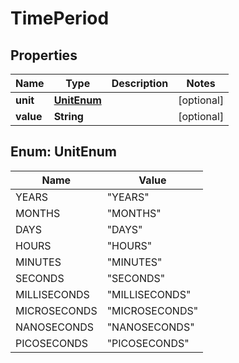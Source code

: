 
# TimePeriod

## Properties
Name | Type | Description | Notes
------------ | ------------- | ------------- | -------------
**unit** | [**UnitEnum**](#UnitEnum) |  |  [optional]
**value** | **String** |  |  [optional]



<a name="UnitEnum"></a>
## Enum: UnitEnum
Name | Value
---- | -----
YEARS | &quot;YEARS&quot;
MONTHS | &quot;MONTHS&quot;
DAYS | &quot;DAYS&quot;
HOURS | &quot;HOURS&quot;
MINUTES | &quot;MINUTES&quot;
SECONDS | &quot;SECONDS&quot;
MILLISECONDS | &quot;MILLISECONDS&quot;
MICROSECONDS | &quot;MICROSECONDS&quot;
NANOSECONDS | &quot;NANOSECONDS&quot;
PICOSECONDS | &quot;PICOSECONDS&quot;



